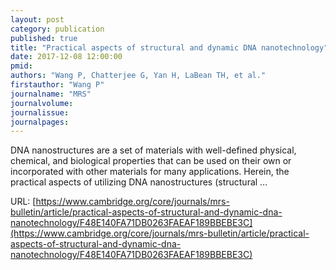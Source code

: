 ```yaml
---
layout: post
category: publication
published: true
title: "Practical aspects of structural and dynamic DNA nanotechnology"
date: 2017-12-08 12:00:00
pmid: 
authors: "Wang P, Chatterjee G, Yan H, LaBean TH, et al."
firstauthor: "Wang P"
journalname: "MRS"
journalvolume: 
journalissue: 
journalpages: 
---
```


DNA nanostructures are a set of materials with well-defined physical, chemical, and biological properties that can be used on their own or incorporated with other materials for many applications. Herein, the practical aspects of utilizing DNA nanostructures (structural …

URL: [https://www.cambridge.org/core/journals/mrs-bulletin/article/practical-aspects-of-structural-and-dynamic-dna-nanotechnology/F48E140FA71DB0263FAEAF189BBEBE3C](https://www.cambridge.org/core/journals/mrs-bulletin/article/practical-aspects-of-structural-and-dynamic-dna-nanotechnology/F48E140FA71DB0263FAEAF189BBEBE3C)
